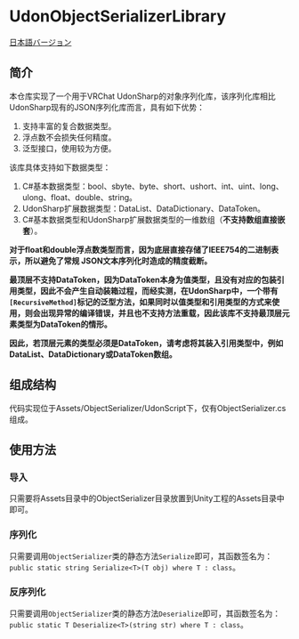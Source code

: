 # UdonObjectSerializerLibrary

[日本語バージョン](README_ja.md)

## 简介

本仓库实现了一个用于VRChat UdonSharp的对象序列化库，该序列化库相比UdonSharp现有的JSON序列化库而言，具有如下优势：

1. 支持丰富的复合数据类型。
2. 浮点数不会损失任何精度。
3. 泛型接口，使用较为方便。

该库具体支持如下数据类型：

1. C#基本数据类型：bool、sbyte、byte、short、ushort、int、uint、long、ulong、float、double、string。
2. UdonSharp扩展数据类型：DataList、DataDictionary、DataToken。
3. C#基本数据类型和UdonSharp扩展数据类型的一维数组（**不支持数组直接嵌套**）。

**对于float和double浮点数类型而言，因为底层直接存储了IEEE754的二进制表示，所以避免了常规 JSON文本序列化时造成的精度截断。**

**最顶层不支持DataToken，因为DataToken本身为值类型，且没有对应的包装引用类型，因此不会产生自动装箱过程，而经实测，在UdonSharp中，一个带有`[RecursiveMethod]`标记的泛型方法，如果同时以值类型和引用类型的方式来使用，则会出现异常的编译错误，并且也不支持方法重载，因此该库不支持最顶层元素类型为DataToken的情形。**

**因此，若顶层元素的类型必须是DataToken，请考虑将其装入引用类型中，例如DataList、DataDictionary或DataToken数组。**

## 组成结构

代码实现位于Assets/ObjectSerializer/UdonScript下，仅有ObjectSerializer.cs组成。

## 使用方法

### 导入

只需要将Assets目录中的ObjectSerializer目录放置到Unity工程的Assets目录中即可。

### 序列化

只需要调用`ObjectSerializer`类的静态方法`Serialize`即可，其函数签名为：`public static string Serialize<T>(T obj) where T : class`。

### 反序列化

只需要调用`ObjectSerializer`类的静态方法`Deserialize`即可，其函数签名为：`public static T Deserialize<T>(string str) where T : class`。